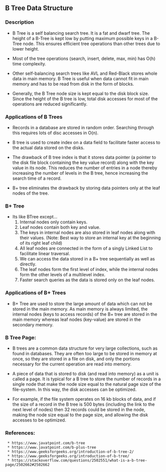 ## B Tree Data Structure
 
### Description
- B Tree is a self balancing search tree. It is a fat and dwarf tree. The height of a B-Tree is kept low by putting
maximum possible keys in a B-Tree node. This ensures efficient tree operations than other trees due to lower height.

- Most of the tree operations (search, insert, delete, max, min) has O(h) time complexity.

- Other self-balancing search trees like AVL and Red-Black stores whole data in main memory.
 B Tree is useful when data cannot fit in main memory and has to be read from disk in the form of blocks. 

- Generally, the B Tree node size is kept equal to the disk block size. Since the height of the 
B tree is low, total disk accesses for most of the operations are reduced significantly.

### Applications of B Trees
- Records in a database are stored in random order. Searching through this requires lots of disc accesses 
in O(n).
- B tree is used to create index on a data field to facilitate faster access to the actual data stored on the disks.

- The drawback of B tree index is that it stores data pointer (a pointer to the disk file block containing the key 
value record) along with the key value in its node. This reduces the number of entries in a node thereby increasing
the number of levels in the B tree, hence increasing the search time of a record.

- B+ tree eliminates the drawback by storing data pointers only at the leaf nodes of the tree.


### B+ Tree
- Its like BTree except...
    1. Internal nodes only contain keys.
    2. Leaf nodes contain both key and value.
    3. The keys in internal nodes are also stored in leaf nodes along with their values.
            (Note: Best way to store an internal key at the beginning of its right leaf child)
    4. All leaf nodes are connected in the form of a singly Linked List to facilitate linear traversal.
    5. We can access the data stored in a B+ tree sequentially as well as directly.
    6. The leaf nodes form the first level of index, while the internal nodes form the other levels of a multilevel index.
    7. Faster search queries as the data is stored only on the leaf nodes.


### Applications of B+ Trees
- B+ Tree are used to store the large amount of data which can not be stored in the main memory. 
As main memory is always limited, the internal nodes (keys to access records) of the B+ tree are stored in 
the main memory whereas leaf nodes (key-value) are stored in the secondary memory.

### B Tree Page:
- B trees are a common data structure for very large collections, such as found in databases. They are often too large to 
be stored in memory at once, so they are stored in a file on disk, and only the portions necessary for the current 
operation are read into memory.

- A piece of data that is stored to disk (and read into memory) as a unit is called a page. It is typical for a B tree to
store the number of records in a single node that make the node size equal to the natural page size of the file-system.
In this way, the disk accesses can be optimized. 

- For example, if the file system operates on 16 kb blocks of data, and if the size of a record in the B tree is 500 bytes
(including the link to the next level of nodes) then 32 records could be stored in the node, making the node size equal 
to the page size, and allowing the disk accesses to be optimized.

### References:
     * https://www.javatpoint.com/b-tree
     * https://www.javatpoint.com/b-plus-tree
     * https://www.geeksforgeeks.org/introduction-of-b-tree-2/
     * https://www.geeksforgeeks.org/introduction-of-b-tree/
     * https://stackoverflow.com/questions/2502551/what-is-a-b-tree-page/2502662#2502662